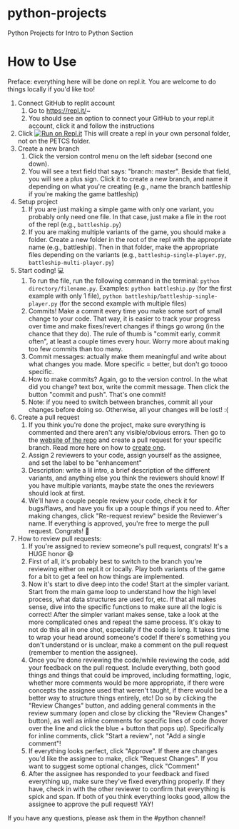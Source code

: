 # python-projects
Python Projects for Intro to Python Section

# How to Use
Preface: everything here will be done on repl.it. You are welcome to do things locally if you'd like too! 

1. Connect GitHub to replit account 
	1. Go to https://repl.it/~
	2. You should see an option to connect your GitHub to your repl.it account, click it and follow the instructions
2. Click [![Run on Repl.it](https://repl.it/badge/github/petcsclub/python-projects)](https://repl.it/github/petcsclub/python-projects) This will create a repl in your own personal folder, not on the PETCS folder.
3. Create a new branch 
	1. Click the version control menu on the left sidebar (second one down).
	2. You will see a text field that says: "branch: master". Beside that field, you will see a plus sign. Click it to create a new branch, and name it depending on what you're creating (e.g., name the branch battleship if you're making the game battleship)
4. Setup project
	1. If you are just making a simple game with only one variant, you probably only need one file. In that case, just make a file in the root of the repl (e.g., `battleship.py`)
	2. If you are making multiple variants of the game, you should make a folder. Create a new folder in the root of the repl with the appropriate name (e.g., battleship). Then in that folder, make the appropriate files depending on the variants (e.g., `battleship-single-player.py`, `battleship-multi-player.py`)
5. Start coding! 💻
	1. To run the file, run the following command in the terminal: `python directory/filename.py`. Examples: `python battleship.py` (for the first example with only 1 file), `python battleship/battleship-single-player.py` (for the second example with multiple files)
	2. Commits! Make a commit every time you make some sort of small change to your code. That way, it is easier to track your progress over time and make fixes/revert changes if things go wrong (in the chance that they do). The rule of thumb is "commit early, commit often", at least a couple times every hour.  Worry more about making too few commits than too many.
	3. Commit messages: actually make them meaningful and write about what changes you made. More specific = better, but don't go toooo specific.
	4. How to make commits? Again, go to the version control. In the what did you change? text box, write the commit message. Then click the button "commit and push". That's one commit!
	5. Note: if you need to switch between branches, commit all your changes before doing so. Otherwise, all your changes will be lost! :( 
6. Create a pull request
	1. If you think you're done the project, make sure everything is commented and there aren't any visible/obvious errors. Then go to the [website of the repo](https://github.com/petcsclub/python-projects) and create a pull request for your specific branch. Read more here on how to [create one](https://guides.github.com/activities/hello-world/#pr). 
	2. Assign 2 reviewers to your code, assign yourself as the assignee, and set the label to be "enhancement"
	3. Description: write a lil intro, a brief description of the different variants, and anything else you think the reviewers should know! If you have multiple variants, maybe state the ones the reviewers should look at first. 
	4. We'll have a couple people review your code, check it for bugs/flaws, and have you fix up a couple things if you need to. After making changes, click "Re-request review" beside the Reviewer's name. If everything is approved, you're free to merge the pull request. Congrats! 🎉
7. How to review pull requests:
	1. If you're assigned to review someone's pull request, congrats! It's a HUGE honor 😄
	2. First of all, it's probably best to switch to the branch you're reviewing either on repl.it or locally. Play both variants of the game for a bit to get a feel on how things are implemented. 
	3. Now it's start to dive deep into the code! Start at the simpler variant. Start from the main game loop to understand how the high level process, what data structures are used for, etc. If that all makes sense, dive into the specific functions to make sure all the logic is correct! After the simpler variant makes sense, take a look at the more complicated ones and repeat the same process. It's okay to not do this all in one shot, especially if the code is long. It takes time to wrap your head around someone's code! If there's something you don't understand or is unclear, make a comment on the pull request (remember to mention the assignee).
	4. Once you're done reviewing the code/while reviewing the code, add your feedback on the pull request. Include everything, both good things and things that could be improved, including formatting, logic, whether more comments would be more appropriate, if there were concepts the assignee used that weren't taught, if there would be a better way to structure things entirely, etc! Do so by clicking the "Review Changes" button, and adding general comments in the review summary (open and close by clicking the "Review Changes" button), as well as inline comments for specific lines of code (hover over the line and click the blue + button that pops up). Specifically for inline comments, click "Start a review", not "Add a single comment"! 
	5. If everything looks perfect, click "Approve". If there are changes you'd like the assignee to make, click "Request Changes". If you want to suggest some optional changes, click "Comment"
	6. After the assignee has responded to your feedback and fixed everything up, make sure they've fixed everything properly. If they have, check in with the other reviewer to confirm that everything is spick and span. If both of you think everything looks good, allow the assignee to approve the pull request! YAY! 

If you have any questions, please ask them in the #python channel!
